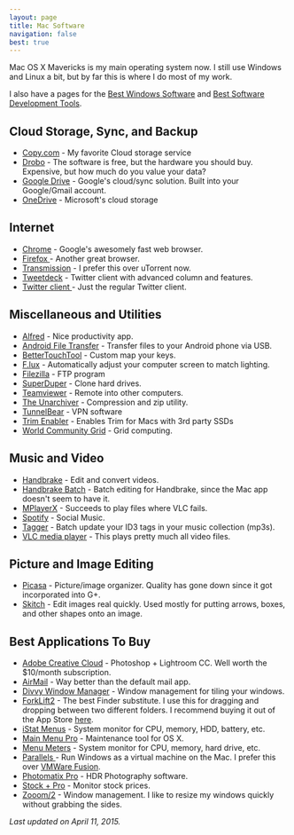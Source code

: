 ```yaml
---
layout: page
title: Mac Software
navigation: false
best: true
---
```


Mac OS X Mavericks is my main operating system now. I still use Windows and Linux a bit, but by far this is where I do most of my work.

I also have a pages for the <a href="../windows-software">Best Windows Software</a> and <a href="../software-development-tools">Best Software Development Tools</a>.

<h2>Cloud Storage, Sync, and Backup</h2>
<ul>
  <li><a href="https://copy.com/?r=1u9vhV">Copy.com</a> - My favorite Cloud storage service</li>
  <li><a href="http://www.drobo.com/">Drobo</a> - The software is free, but the hardware you should buy. Expensive, but how much do you value your data?</li>
  <li><a href="https://drive.google.com/">Google Drive</a> - Google's cloud/sync solution. Built into your Google/Gmail account.</li>
  <li><a href="https://onedrive.live.com/?invref=e8e0c21396a27dc4&amp;invsrc=90">OneDrive</a> - Microsoft's cloud storage</li>
</ul>

<h2>Internet</h2>
<ul>
  <li><a href="http://www.google.com/chrome">Chrome</a> - Google's awesomely fast web browser.</li>
  <li><a href="http://www.mozilla.org/en-US/firefox/new/">Firefox </a>- Another great browser.</li>
  <li><a href="http://www.transmissionbt.com/download/">Transmission</a> - I prefer this over uTorrent now.</li>
  <li><a href="https://about.twitter.com/products/tweetdeck">Tweetdeck</a> - Twitter client with advanced column and features.</li>
  <li><a href="https://itunes.apple.com/us/app/twitter/id409789998?mt=12">Twitter client </a> - Just the regular Twitter client.</li>
</ul>

<h2>Miscellaneous and Utilities</h2>
<ul>
  <li><a href="http://www.alfredapp.com/">Alfred</a> - Nice productivity app.</li>
  <li><a href="http://www.android.com/filetransfer/">Android File Transfer</a> - Transfer files to your Android phone via USB.</li>
  <li><a href="http://www.bettertouchtool.net/">BetterTouchTool</a> - Custom map your keys.</li>
  <li><a href="http://stereopsis.com/flux/">F.lux</a> - Automatically adjust your computer screen to match lighting.</li>
  <li><a href="http://filezilla-project.org/">Filezilla</a> - FTP program</li>
  <li><a href="http://www.shirt-pocket.com/SuperDuper/SuperDuperDescription.html">SuperDuper</a> - Clone hard drives. </li>
  <li><a href="http://www.teamviewer.com/en/index.aspx">Teamviewer</a> - Remote into other computers.</li>
  <li><a href="https://itunes.apple.com/us/app/the-unarchiver/id425424353?mt=12">The Unarchiver</a> - Compression and zip utility.</li>
  <li><a href="http://www.tunnelbear.com/">TunnelBear</a> - VPN software</li>
  <li><a href="http://www.groths.org/">Trim Enabler</a> - Enables Trim for Macs with 3rd party SSDs</li>
  <li><a href="http://www.worldcommunitygrid.org/">World Community Grid</a> - Grid computing.</li>
</ul>

<h2>Music and Video</h2>
<ul>
  <li><a href="http://handbrake.fr/">Handbrake</a> - Edit and convert videos.</li>
  <li><a href="http://www.osomac.com/apps/osx/handbrake-batch/">Handbrake Batch</a> - Batch editing for Handbrake, since the Mac app doesn't seem to have it.</li>
  <li><a href="http://mplayerx.org/">MPlayerX</a> - Succeeds to play files where VLC fails.</li>
  <li><a href="http://www.spotify.com/">Spotify</a> - Social Music.</li>
  <li><a href="http://www.macupdate.com/app/mac/41285/tagger">Tagger</a> - Batch update your ID3 tags in your music collection (mp3s).</li>
  <li><a href="http://www.videolan.org/vlc/">VLC media player</a> - This plays pretty much all video files.</li>
</ul>

<h2>Picture and Image Editing</h2>
<ul>
  <li><a href="http://picasa.google.com/">Picasa</a> - Picture/image organizer.  Quality has gone down since it got incorporated into G+.</li>
  <li><a href="http://evernote.com/skitch/">Skitch</a> - Edit images real quickly. Used mostly for putting arrows, boxes, and other shapes onto an image.</li>
</ul>

<h2>Best Applications To Buy</h2>
<ul>
  <li><a href="http://www.adobe.com/creativecloud.html">Adobe Creative Cloud</a> - Photoshop + Lightroom CC. Well worth the $10/month subscription.</li>
  <li><a href="http://airmailapp.com/">AirMail</a> - Way better than the default mail app.</li>
  <li><a href="https://itunes.apple.com/us/app/divvy-window-manager/id413857545?mt=12">Divvy Window Manager</a> - Window management for tiling your windows.</li>
  <li><strong><span style="font-weight: normal;"><a href="http://www.binarynights.com/">ForkLift2</a> - The best Finder substitute. I use this for dragging and dropping between two different folders. I recommend buying it out of the App Store <a href="https://itunes.apple.com/us/app/forklift-file-manager-ftp/id412448059?mt=12">here</a>.</span></strong></li>
  <li><strong><span style="font-weight: normal;"><strong><span style="font-weight: normal;"><a href="http://bjango.com/mac/istatmenus/">iStat Menus</a> - System monitor for CPU, memory, HDD, battery, etc.</span></strong></span></strong></li>
  <li><a href="http://mainmenuapp.com/">Main Menu Pro</a> - Maintenance tool for OS X.</li>
  <li><a href="http://www.ragingmenace.com/software/menumeters/">Menu Meters</a> - System monitor for CPU, memory, hard drive, etc.</li>
  <li><a href="http://www.parallels.com/">Parallels </a>- Run Windows as a virtual machine on the Mac. I prefer this over <a href="http://www.vmware.com/products/fusion">VMWare Fusion</a>.</li>
  <li><a href="http://www.hdrsoft.com/">Photomatix Pro</a> - HDR Photography software.</li>
  <li><a href="https://itunes.apple.com/us/app/stock-+-pro/id534067900?mt=12">Stock + Pro</a> - Monitor stock prices.</li>
  <li><a href="http://coderage-software.com/zooom/index_green/index.html">Zooom/2</a> - Window management. I like to resize my windows quickly without grabbing the sides.</li>
</ul>

<i>Last updated on April 11, 2015.</i>


